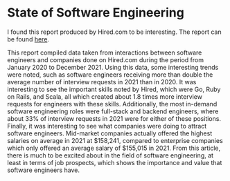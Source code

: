 # State of Software Engineering

I found this report produced by Hired.com to be interesting. The report can be found [here](https://hired.com/2022-state-of-software-engineers/).

This report compiled data taken from interactions between software engineers and companies done on Hired.com during the period from January 2020 to December 2021. Using this data, some interesting trends were noted, such as software engineers receiving more than double the average number of interview requests in 2021 than in 2020. It was interesting to see the important skills noted by Hired, which were Go, Ruby on Rails, and Scala, all which created about 1.8 times more interview requests for engineers with these skills. Additionally, the most in-demand software engineering roles were full-stack and backend engineers, where about 33% of interview requests in 2021 were for either of these positions. Finally, it was interesting to see what companies were doing to attract software engineers. Mid-market companies actually offered the highest salaries on average in 2021 at $158,241, compared to enterprise companies which only offered an average salary of $155,015 in 2021. From this article, there is much to be excited about in the field of software engineering, at least in terms of job prospects, which shows the importance and value that software engineers have.
